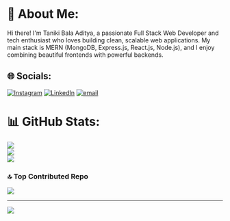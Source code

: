 # 💫 About Me:
Hi there! I'm Taniki Bala Aditya, a passionate Full Stack Web Developer and tech enthusiast who loves building clean, scalable web applications. My main stack is MERN (MongoDB, Express.js, React.js, Node.js), and I enjoy combining beautiful frontends with powerful backends.


## 🌐 Socials:
[![Instagram](https://img.shields.io/badge/Instagram-%23E4405F.svg?logo=Instagram&logoColor=white)](https://instagram.com/https://shorturl.at/whVRp) [![LinkedIn](https://img.shields.io/badge/LinkedIn-%230077B5.svg?logo=linkedin&logoColor=white)](https://linkedin.com/in/https://www.linkedin.com/in/taniki-bala-aditya/) [![email](https://img.shields.io/badge/Email-D14836?logo=gmail&logoColor=white)](mailto:aditya.taninki@gmail.com) 
# 📊 GitHub Stats:
![](https://github-readme-stats.vercel.app/api?username=Balaaditya04&theme=dark&hide_border=false&include_all_commits=false&count_private=false)<br/>
![](https://nirzak-streak-stats.vercel.app/?user=Balaaditya04&theme=dark&hide_border=false)<br/>
![](https://github-readme-stats.vercel.app/api/top-langs/?username=Balaaditya04&theme=dark&hide_border=false&include_all_commits=false&count_private=false&layout=compact)

### 🔝 Top Contributed Repo
![](https://github-contributor-stats.vercel.app/api?username=Balaaditya04&limit=5&theme=dark&combine_all_yearly_contributions=true)

---
[![](https://visitcount.itsvg.in/api?id=Balaaditya04&icon=0&color=0)](https://visitcount.itsvg.in)

<!-- Proudly created with GPRM ( https://gprm.itsvg.in ) -->
